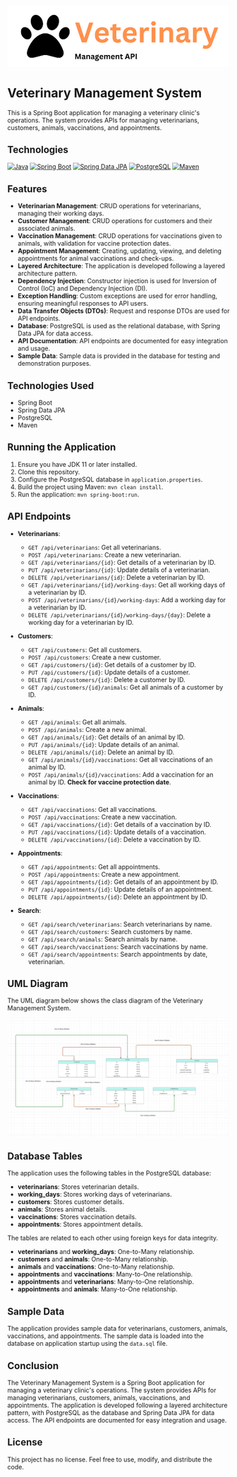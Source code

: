 ![veterinary](/static/logo.png)

# Veterinary Management System

This is a Spring Boot application for managing a veterinary clinic's operations. The system provides APIs for managing veterinarians, customers, animals, vaccinations, and appointments.

## Technologies

[![Java](https://img.shields.io/badge/Java-21.09-brightgreen)](https://www.java.com/)
[![Spring Boot](https://img.shields.io/badge/Spring%20Boot-2.5.4-brightgreen)](https://spring.io/projects/spring-boot)
[![Spring Data JPA](https://img.shields.io/badge/Spring%20Data%20JPA-2.5.4-brightgreen)](https://spring.io/projects/spring-data-jpa)
[![PostgreSQL](https://img.shields.io/badge/PostgreSQL-16.0-brightgreen)](https://www.postgresql.org/)
[![Maven](https://img.shields.io/badge/Maven-3.8.2-brightgreen)](https://maven.apache.org/)

## Features

- **Veterinarian Management**: CRUD operations for veterinarians, managing their working days.
- **Customer Management**: CRUD operations for customers and their associated animals.
- **Vaccination Management**: CRUD operations for vaccinations given to animals, with validation for vaccine protection dates.
- **Appointment Management**: Creating, updating, viewing, and deleting appointments for animal vaccinations and check-ups.
- **Layered Architecture**: The application is developed following a layered architecture pattern.
- **Dependency Injection**: Constructor injection is used for Inversion of Control (IoC) and Dependency Injection (DI).
- **Exception Handling**: Custom exceptions are used for error handling, ensuring meaningful responses to API users.
- **Data Transfer Objects (DTOs)**: Request and response DTOs are used for API endpoints.
- **Database**: PostgreSQL is used as the relational database, with Spring Data JPA for data access.
- **API Documentation**: API endpoints are documented for easy integration and usage.
- **Sample Data**: Sample data is provided in the database for testing and demonstration purposes.

## Technologies Used

- Spring Boot
- Spring Data JPA
- PostgreSQL
- Maven

## Running the Application

1. Ensure you have JDK 11 or later installed.
2. Clone this repository.
3. Configure the PostgreSQL database in `application.properties`.
4. Build the project using Maven: `mvn clean install`.
5. Run the application: `mvn spring-boot:run`.

## API Endpoints

- **Veterinarians**:
  - `GET /api/veterinarians`: Get all veterinarians.
  - `POST /api/veterinarians`: Create a new veterinarian.
  - `GET /api/veterinarians/{id}`: Get details of a veterinarian by ID.
  - `PUT /api/veterinarians/{id}`: Update details of a veterinarian.
  - `DELETE /api/veterinarians/{id}`: Delete a veterinarian by ID.
  - `GET /api/veterinarians/{id}/working-days`: Get all working days of a veterinarian by ID.
  - `POST /api/veterinarians/{id}/working-days`: Add a working day for a veterinarian by ID.
  - `DELETE /api/veterinarians/{id}/working-days/{day}`: Delete a working day for a veterinarian by ID.

- **Customers**:
  - `GET /api/customers`: Get all customers.
  - `POST /api/customers`: Create a new customer.
  - `GET /api/customers/{id}`: Get details of a customer by ID.
  - `PUT /api/customers/{id}`: Update details of a customer.
  - `DELETE /api/customers/{id}`: Delete a customer by ID.
  - `GET /api/customers/{id}/animals`: Get all animals of a customer by ID.

- **Animals**:
  - `GET /api/animals`: Get all animals.
  - `POST /api/animals`: Create a new animal.
  - `GET /api/animals/{id}`: Get details of an animal by ID.
  - `PUT /api/animals/{id}`: Update details of an animal.
  - `DELETE /api/animals/{id}`: Delete an animal by ID.
  - `GET /api/animals/{id}/vaccinations`: Get all vaccinations of an animal by ID.
  - `POST /api/animals/{id}/vaccinations`: Add a vaccination for an animal by ID. **Check for vaccine protection date**.

- **Vaccinations**:
  - `GET /api/vaccinations`: Get all vaccinations.
  - `POST /api/vaccinations`: Create a new vaccination.
  - `GET /api/vaccinations/{id}`: Get details of a vaccination by ID.
  - `PUT /api/vaccinations/{id}`: Update details of a vaccination.
  - `DELETE /api/vaccinations/{id}`: Delete a vaccination by ID.

- **Appointments**:
  - `GET /api/appointments`: Get all appointments.
  - `POST /api/appointments`: Create a new appointment.
  - `GET /api/appointments/{id}`: Get details of an appointment by ID.
  - `PUT /api/appointments/{id}`: Update details of an appointment.
  - `DELETE /api/appointments/{id}`: Delete an appointment by ID.

- **Search**:
  - `GET /api/search/veterinarians`: Search veterinarians by name.
  - `GET /api/search/customers`: Search customers by name.
  - `GET /api/search/animals`: Search animals by name.
  - `GET /api/search/vaccinations`: Search vaccinations by name.
  - `GET /api/search/appointments`: Search appointments by date, veterinarian.

## UML Diagram

The UML diagram below shows the class diagram of the Veterinary Management System.

![UML Diagram](/static/uml.jpeg)

## Database Tables

The application uses the following tables in the PostgreSQL database:

- **veterinarians**: Stores veterinarian details.
- **working_days**: Stores working days of veterinarians.
- **customers**: Stores customer details.
- **animals**: Stores animal details.
- **vaccinations**: Stores vaccination details.
- **appointments**: Stores appointment details.

The tables are related to each other using foreign keys for data integrity.

- **veterinarians** and **working_days**: One-to-Many relationship.
- **customers** and **animals**: One-to-Many relationship.
- **animals** and **vaccinations**: One-to-Many relationship.
- **appointments** and **vaccinations**: Many-to-One relationship.
- **appointments** and **veterinarians**: Many-to-One relationship.
- **appointments** and **animals**: Many-to-One relationship.

## Sample Data

The application provides sample data for veterinarians, customers, animals, vaccinations, and appointments. The sample data is loaded into the database on application startup using the `data.sql` file.

## Conclusion

The Veterinary Management System is a Spring Boot application for managing a veterinary clinic's operations. The system provides APIs for managing veterinarians, customers, animals, vaccinations, and appointments. The application is developed following a layered architecture pattern, with PostgreSQL as the database and Spring Data JPA for data access. The API endpoints are documented for easy integration and usage.

## License

This project has no license. Feel free to use, modify, and distribute the code.
